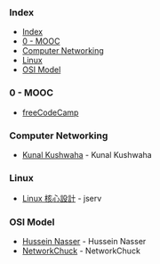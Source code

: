 ### Index

* [Index](#index)
* [0 - MOOC](#0---mooc)
* [Computer Networking](#computer-networking)
* [Linux](#linux)
* [OSI Model](#osi-model)


### 0 - MOOC

* [freeCodeCamp](https://chinese.freecodecamp.org)


### Computer Networking

* [Kunal Kushwaha](https://www.youtube.com/watch?v=IPvYjXCsTg8&ab_channel=KunalKushwaha) - Kunal Kushwaha


### Linux

* [Linux 核心設計](https://youtube.com/playlist?list=PL6S9AqLQkFpongEA75M15_BlQBC9rTdd8) - jserv


### OSI Model

* [Hussein Nasser](https://www.youtube.com/watch?v=eNF9z5JNl-A&ab_channel=HusseinNasser) - Hussein Nasser
* [NetworkChuck](https://www.youtube.com/watch?v=oIRkXulqJA4&feature=youtu.be&ab_channel=NetworkChuck) - NetworkChuck
